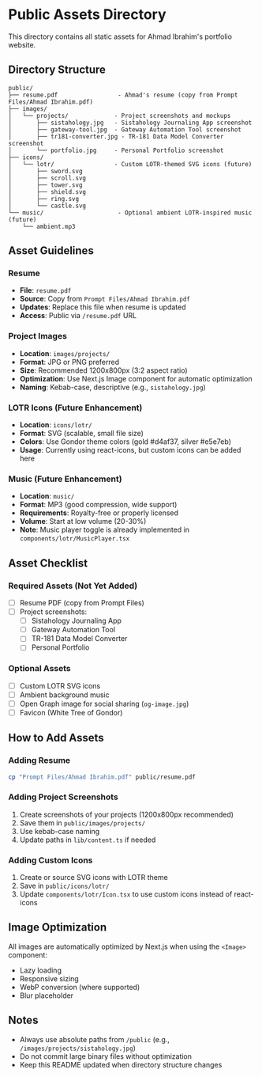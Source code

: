 # Public Assets Directory

This directory contains all static assets for Ahmad Ibrahim's portfolio website.

## Directory Structure

```
public/
├── resume.pdf                 - Ahmad's resume (copy from Prompt Files/Ahmad Ibrahim.pdf)
├── images/
│   └── projects/             - Project screenshots and mockups
│       ├── sistahology.jpg   - Sistahology Journaling App screenshot
│       ├── gateway-tool.jpg  - Gateway Automation Tool screenshot
│       ├── tr181-converter.jpg - TR-181 Data Model Converter screenshot
│       └── portfolio.jpg     - Personal Portfolio screenshot
├── icons/
│   └── lotr/                 - Custom LOTR-themed SVG icons (future)
│       ├── sword.svg
│       ├── scroll.svg
│       ├── tower.svg
│       ├── shield.svg
│       ├── ring.svg
│       └── castle.svg
└── music/                     - Optional ambient LOTR-inspired music (future)
    └── ambient.mp3
```

## Asset Guidelines

### Resume
- **File**: `resume.pdf`
- **Source**: Copy from `Prompt Files/Ahmad Ibrahim.pdf`
- **Updates**: Replace this file when resume is updated
- **Access**: Public via `/resume.pdf` URL

### Project Images
- **Location**: `images/projects/`
- **Format**: JPG or PNG preferred
- **Size**: Recommended 1200x800px (3:2 aspect ratio)
- **Optimization**: Use Next.js Image component for automatic optimization
- **Naming**: Kebab-case, descriptive (e.g., `sistahology.jpg`)

### LOTR Icons (Future Enhancement)
- **Location**: `icons/lotr/`
- **Format**: SVG (scalable, small file size)
- **Colors**: Use Gondor theme colors (gold #d4af37, silver #e5e7eb)
- **Usage**: Currently using react-icons, but custom icons can be added here

### Music (Future Enhancement)
- **Location**: `music/`
- **Format**: MP3 (good compression, wide support)
- **Requirements**: Royalty-free or properly licensed
- **Volume**: Start at low volume (20-30%)
- **Note**: Music player toggle is already implemented in `components/lotr/MusicPlayer.tsx`

## Asset Checklist

### Required Assets (Not Yet Added)
- [ ] Resume PDF (copy from Prompt Files)
- [ ] Project screenshots:
  - [ ] Sistahology Journaling App
  - [ ] Gateway Automation Tool
  - [ ] TR-181 Data Model Converter
  - [ ] Personal Portfolio

### Optional Assets
- [ ] Custom LOTR SVG icons
- [ ] Ambient background music
- [ ] Open Graph image for social sharing (`og-image.jpg`)
- [ ] Favicon (White Tree of Gondor)

## How to Add Assets

### Adding Resume
```bash
cp "Prompt Files/Ahmad Ibrahim.pdf" public/resume.pdf
```

### Adding Project Screenshots
1. Create screenshots of your projects (1200x800px recommended)
2. Save them in `public/images/projects/`
3. Use kebab-case naming
4. Update paths in `lib/content.ts` if needed

### Adding Custom Icons
1. Create or source SVG icons with LOTR theme
2. Save in `public/icons/lotr/`
3. Update `components/lotr/Icon.tsx` to use custom icons instead of react-icons

## Image Optimization

All images are automatically optimized by Next.js when using the `<Image>` component:
- Lazy loading
- Responsive sizing
- WebP conversion (where supported)
- Blur placeholder

## Notes
- Always use absolute paths from `/public` (e.g., `/images/projects/sistahology.jpg`)
- Do not commit large binary files without optimization
- Keep this README updated when directory structure changes
